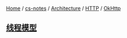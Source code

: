 [Home](https://mengxianbin.github.io) /
[cs-notes](https://mengxianbin.github.io/cs-notes/site) /
[Architecture](https://mengxianbin.github.io/cs-notes/site/Architecture) /
[HTTP](https://mengxianbin.github.io/cs-notes/site/Architecture/HTTP) /
[OkHttp](https://mengxianbin.github.io/cs-notes/site/Architecture/HTTP/OkHttp)

## [线程模型](https://mengxianbin.github.io/cs-notes/site/Architecture/HTTP/OkHttp/%E7%BA%BF%E7%A8%8B%E6%A8%A1%E5%9E%8B)
